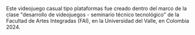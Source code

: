 Este videojuego casual tipo plataformas fue creado dentro del marco de la clase "desarrollo de videojuegos - seminario técnico tecnológico" de la Facultad de Artes Integradas (FAI), en la Universidad del Valle, en Colombia 2024.
